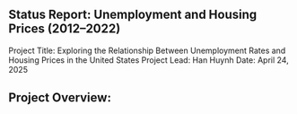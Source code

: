 ## Status Report: Unemployment and Housing Prices (2012–2022)

Project Title: Exploring the Relationship Between Unemployment Rates and Housing Prices in the United States
Project Lead: Han Huynh
Date: April 24, 2025

## Project Overview:
 
